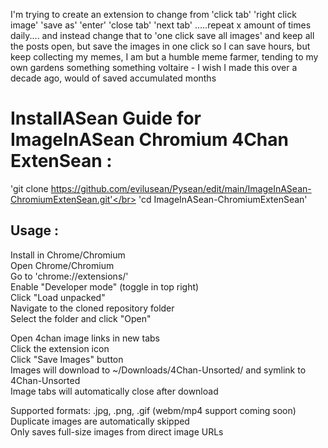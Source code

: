 I'm trying to create an extension to change from 'click tab' 'right click image' 'save as' 'enter' 'close tab' 'next tab' .....repeat x amount of times daily....  and instead change that to 'one click save all images' and keep all the posts open, but save the images in one click so I can save hours, but keep collecting my memes, I am but a humble meme farmer, tending to my own gardens something something voltaire - I wish I made this over a decade ago, would of saved accumulated months 

# InstallASean Guide for ImageInASean Chromium 4Chan ExtenSean : </br>
'git clone https://github.com/evilusean/Pysean/edit/main/ImageInASean-ChromiumExtenSean.git'</br>
'cd ImageInASean-ChromiumExtenSean'</br>

## Usage :</br>
Install in Chrome/Chromium</br>
Open Chrome/Chromium</br>
Go to 'chrome://extensions/'</br>
Enable "Developer mode" (toggle in top right)</br>
Click "Load unpacked"</br>
Navigate to the cloned repository folder</br>
Select the folder and click "Open"</br>

Open 4chan image links in new tabs</br>
Click the extension icon</br>
Click "Save Images" button</br>
Images will download to ~/Downloads/4Chan-Unsorted/ and symlink to 4Chan-Unsorted</br>
Image tabs will automatically close after download</br>

Supported formats: .jpg, .png, .gif (webm/mp4 support coming soon)</br>
Duplicate images are automatically skipped</br>
Only saves full-size images from direct image URLs</br>
